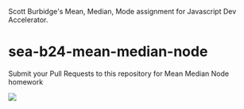 Scott Burbidge's Mean, Median, Mode assignment for Javascript Dev Accelerator.

sea-b24-mean-median-node
========================

Submit your Pull Requests to this repository for Mean Median Node homework

![](https://travis-ci.org/sburbidg/sea-b24-mean-median-node.svg)


